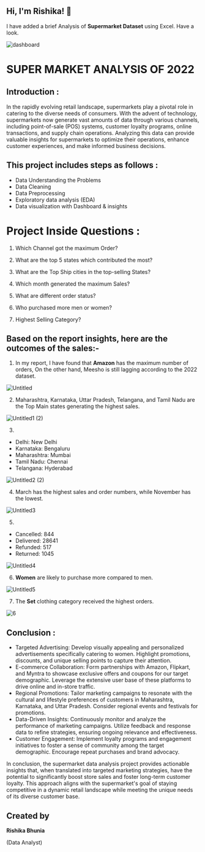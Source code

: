 ## Hi, I'm **Rishika!** 👋
I have added a brief Analysis of **Supermarket Dataset** using Excel.
Have a look.

![dashboard](https://github.com/RishikaB-05/Supermarket-Data-Analysis/assets/157221360/6bbb2c97-92f6-48b8-a13f-6937c0e8509f)

# **SUPER MARKET ANALYSIS OF 2022**
## Introduction :

In the rapidly evolving retail landscape, supermarkets play a pivotal role in catering to the diverse needs of consumers. With the advent of technology, supermarkets now generate vast amounts of data through various channels, including point-of-sale (POS) systems, customer loyalty programs, online transactions, and supply chain operations. Analyzing this data can provide valuable insights for supermarkets to optimize their operations, enhance customer experiences, and make informed business decisions.

## This project includes steps as follows :
- Data Understanding the Problems
- Data Cleaning
- Data Preprocessing
- Exploratory data analysis (EDA)
- Data visualization with Dashboard & insights
# Project Inside Questions :

1. Which Channel got the maximum Order?

2. What are the top 5 states which contributed the most?

3. What are the Top Ship cities in the top-selling States?

4. Which month generated the maximum Sales?

5. What are different order status?

6. Who purchased more men or women?

7. Highest Selling Category?
##  Based on the report insights, here are the outcomes of the sales:-
1. In my report, I have found that **Amazon** has the maximum number of orders, On the other hand, Meesho is still lagging according to the 2022 dataset.

![Untitled](https://github.com/RishikaB-05/Supermarket-Data-Analysis/assets/157221360/cec1cf60-6b02-4585-a3f8-e002861a2929)

2. Maharashtra, Karnataka, Uttar Pradesh, Telangana, and Tamil Nadu are the Top Main states generating the highest sales.

![Untitled1 (2)](https://github.com/RishikaB-05/Supermarket-Data-Analysis/assets/157221360/ea66dd24-3426-493d-b48e-3464d2f967b0)

3.  
- Delhi: New Delhi
- Karnataka: Bengaluru
- Maharashtra: Mumbai
- Tamil Nadu: Chennai
- Telangana: Hyderabad
  
![Untitled2 (2)](https://github.com/RishikaB-05/Supermarket-Data-Analysis/assets/157221360/73561f69-5e7f-4fca-a302-6400bd3326a1)


4. March has the highest sales and order numbers, while November has the lowest.

   
![Untitled3](https://github.com/RishikaB-05/Supermarket-Data-Analysis/assets/157221360/6a7c1859-9be6-4581-8cf0-2c62681bacc5)


5. 
- Cancelled: 844
- Delivered: 28641
- Refunded: 517
- Returned: 1045

![Untitled4](https://github.com/RishikaB-05/Supermarket-Data-Analysis/assets/157221360/ae98cb57-016d-437e-8681-25032fbc7859)


6. **Women** are likely to purchase more compared to men.

![Untitled5](https://github.com/RishikaB-05/Supermarket-Data-Analysis/assets/157221360/9b500643-2bba-4a8b-95cc-148f46a898ad)


7. The **Set** clothing category received the highest orders.


![6](https://github.com/RishikaB-05/Supermarket-Data-Analysis/assets/157221360/00a86b77-5393-44c1-a0eb-4aba47fdad53)

## Conclusion :
- Targeted Advertising: Develop visually appealing and personalized advertisements specifically catering to women. Highlight promotions, discounts, and unique selling points to capture their attention.
- E-commerce Collaboration: Form partnerships with Amazon, Flipkart, and Myntra to showcase exclusive offers and coupons for our target demographic. Leverage the extensive user base of these platforms to drive online and in-store traffic.
- Regional Promotions: Tailor marketing campaigns to resonate with the cultural and lifestyle preferences of customers in Maharashtra, Karnataka, and Uttar Pradesh. Consider regional events and festivals for promotions.
- Data-Driven Insights: Continuously monitor and analyze the performance of marketing campaigns. Utilize feedback and response data to refine strategies, ensuring ongoing relevance and effectiveness.
- Customer Engagement: Implement loyalty programs and engagement initiatives to foster a sense of community among the target demographic. Encourage repeat purchases and brand advocacy.

In conclusion, the supermarket data analysis project provides actionable insights that, when translated into targeted marketing strategies, have the potential to significantly boost store sales and foster long-term customer loyalty. This approach aligns with the supermarket's goal of staying competitive in a dynamic retail landscape while meeting the unique needs of its diverse customer base.
## Created by
**Rishika Bhunia**

(Data Analyst)
